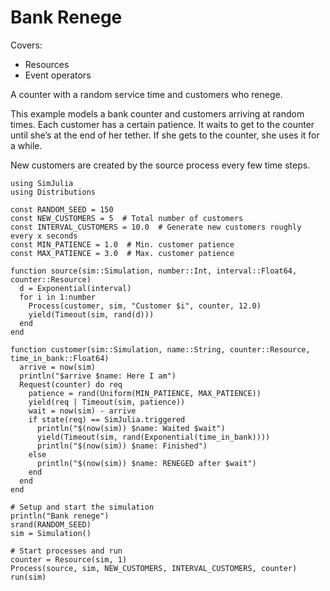 # Bank Renege

Covers:

- Resources
- Event operators

A counter with a random service time and customers who renege.

This example models a bank counter and customers arriving at random times. Each customer has a certain patience. It waits to get to the counter until she’s at the end of her tether. If she gets to the counter, she uses it for a while.

New customers are created by the source process every few time steps.

```@example
using SimJulia
using Distributions

const RANDOM_SEED = 150
const NEW_CUSTOMERS = 5  # Total number of customers
const INTERVAL_CUSTOMERS = 10.0  # Generate new customers roughly every x seconds
const MIN_PATIENCE = 1.0  # Min. customer patience
const MAX_PATIENCE = 3.0  # Max. customer patience

function source(sim::Simulation, number::Int, interval::Float64, counter::Resource)
  d = Exponential(interval)
  for i in 1:number
    Process(customer, sim, "Customer $i", counter, 12.0)
    yield(Timeout(sim, rand(d)))
  end
end

function customer(sim::Simulation, name::String, counter::Resource, time_in_bank::Float64)
  arrive = now(sim)
  println("$arrive $name: Here I am")
  Request(counter) do req
    patience = rand(Uniform(MIN_PATIENCE, MAX_PATIENCE))
    yield(req | Timeout(sim, patience))
    wait = now(sim) - arrive
    if state(req) == SimJulia.triggered
      println("$(now(sim)) $name: Waited $wait")
      yield(Timeout(sim, rand(Exponential(time_in_bank))))
      println("$(now(sim)) $name: Finished")
    else
      println("$(now(sim)) $name: RENEGED after $wait")
    end
  end
end

# Setup and start the simulation
println("Bank renege")
srand(RANDOM_SEED)
sim = Simulation()

# Start processes and run
counter = Resource(sim, 1)
Process(source, sim, NEW_CUSTOMERS, INTERVAL_CUSTOMERS, counter)
run(sim)
```
